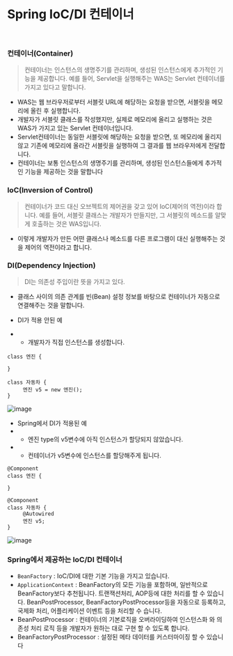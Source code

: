 Spring IoC/DI 컨테이너
==
<br>

### 컨테이너(Container)

> 컨테이너는 인스턴스의 생명주기를 관리하며, 생성된 인스턴스에게 추가적인 기능을 제공합니다.
> 예를 들어, Servlet을 실행해주는 WAS는 Servlet 컨테이너를 가지고 있다고 말합니다.

- WAS는 웹 브라우저로부터 서블릿 URL에 해당하는 요청을 받으면, 서블릿을 메모리에 올린 후 실행합니다.
- 개발자가 서블릿 클래스를 작성했지만, 실제로 메모리에 올리고 실행하는 것은 WAS가 가지고 있는 Servlet 컨테이너입니다.
- Servlet컨테이너는 동일한 서블릿에 해당하는 요청을 받으면, 또 메모리에 올리지 않고 기존에 메모리에 올라간 서블릿을 실행하여 그 결과를 웹 브라우저에게 전달합니다.
- 컨테이너는 보통 인스턴스의 생명주기를 관리하며, 생성된 인스턴스들에게 추가적인 기능을 제공하는 것을 말합니다

### IoC(Inversion of Control) 
> 컨테이너가 코드 대신 오브젝트의 제어권을 갖고 있어 IoC(제어의 역전)이라 합니다.
> 예를 들어, 서블릿 클래스는 개발자가 만들지만, 그 서블릿의 메소드를 알맞게 호출하는 것은 WAS입니다.
- 이렇게 개발자가 만든 어떤 클래스나 메소드를 다른 프로그램이 대신 실행해주는 것을 제어의 역전이라고 합니다.

### DI(Dependency Injection)
> DI는 의존성 주입이란 뜻을 가지고 있다.
- 클래스 사이의 의존 관계를 빈(Bean) 설정 정보를 바탕으로 컨테이너가 자동으로 연결해주는 것을 말합니다.

- DI가 적용 안된 예
- - 개발자가 직접 인스턴스를 생성합니다.
```jdc
class 엔진 {

}

class 자동차 {
     엔진 v5 = new 엔진();
}
```

![image](https://cphinf.pstatic.net/mooc/20181218_284/1545136782491NSgAa_JPEG/3.7.2-1.jpg)

- Spring에서 DI가 적용된 예
- - 엔진 type의 v5변수에 아직 인스턴스가 할당되지 않았습니다.
- - 컨테이너가 v5변수에 인스턴스를 할당해주게 됩니다.

```jdc
@Component
class 엔진 {

}

@Component
class 자동차 {
     @Autowired
     엔진 v5;
}
```

![image](https://cphinf.pstatic.net/mooc/20181218_190/1545137156742y8WiS_JPEG/3.7.2-2.jpg)

### Spring에서 제공하는 IoC/DI 컨테이너

- `BeanFactory` : IoC/DI에 대한 기본 기능을 가지고 있습니다.
- `ApplicationContext` : BeanFactory의 모든 기능을 포함하며, 일반적으로 BeanFactory보다 추천됩니다. 트랜잭션처리, AOP등에 대한 처리를 할 수 있습니다. BeanPostProcessor, BeanFactoryPostProcessor등을 자동으로 등록하고, 국제화 처리, 어플리케이션 이벤트 등을 처리할 수 습니다.
- BeanPostProcessor : 컨테이너의 기본로직을 오버라이딩하여 인스턴스화 와 의존성 처리 로직 등을 개발자가 원하는 대로 구현 할 수 있도록 합니다.
- BeanFactoryPostProcessor : 설정된 메타 데이터를 커스터마이징 할 수 있습니다
